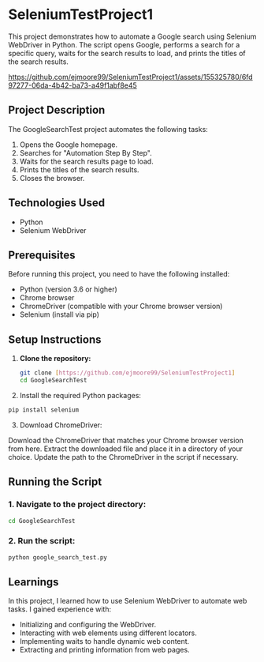 # SeleniumTestProject1
 
This project demonstrates how to automate a Google search using Selenium WebDriver in Python. The script opens Google, performs a search for a specific query, waits for the search results to load, and prints the titles of the search results.


https://github.com/ejmoore99/SeleniumTestProject1/assets/155325780/6fd97277-06da-4b42-ba73-a49f1abf8e45


## Project Description

The GoogleSearchTest project automates the following tasks:
1. Opens the Google homepage.
2. Searches for "Automation Step By Step".
3. Waits for the search results page to load.
4. Prints the titles of the search results.
5. Closes the browser.

## Technologies Used

- Python
- Selenium WebDriver

## Prerequisites

Before running this project, you need to have the following installed:

- Python (version 3.6 or higher)
- Chrome browser
- ChromeDriver (compatible with your Chrome browser version)
- Selenium (install via pip)

## Setup Instructions

1. **Clone the repository:**
   ```bash
   git clone [https://github.com/ejmoore99/SeleniumTestProject1]
   cd GoogleSearchTest
   
 2. Install the required Python packages:

```bash
pip install selenium
```
3. Download ChromeDriver:

Download the ChromeDriver that matches your Chrome browser version from here.
Extract the downloaded file and place it in a directory of your choice. Update the path to the ChromeDriver in the script if necessary.

## Running the Script
### 1. Navigate to the project directory:

```bash
cd GoogleSearchTest
```

### 2. Run the script:

```bash
python google_search_test.py
```

## Learnings
In this project, I learned how to use Selenium WebDriver to automate web tasks. I gained experience with:

- Initializing and configuring the WebDriver.
- Interacting with web elements using different locators.
- Implementing waits to handle dynamic web content.
- Extracting and printing information from web pages.

